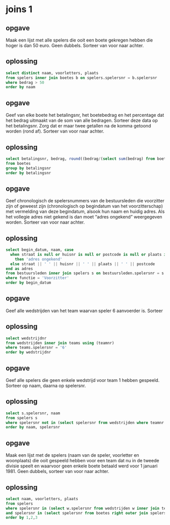 # joins 1

## opgave
Maak een lijst met alle spelers die ooit een boete gekregen hebben die hoger is dan 50 euro. Geen dubbels. Sorteer van voor naar achter.
## oplossing
```sql
select distinct naam, voorletters, plaats
from spelers inner join boetes b on spelers.spelersnr = b.spelersnr
where bedrag > 50
order by naam
```

## opgave
Geef van elke boete het betalingsnr, het boetebedrag en het percentage dat het bedrag uitmaakt van de som van alle bedragen. Sorteer deze data op het betalingsnr. Zorg dat er maar twee getallen na de komma getoond worden (rond af). Sorteer van voor naar achter.
## oplossing
```sql
select betalingsnr, bedrag, round((bedrag/(select sum(bedrag) from boetes)*100),2)
from boetes
group by betalingsnr
order by betalingsnr
```

## opgave
Geef chronologisch de spelersnummers van de bestuursleden die voorzitter zijn of geweest zijn (chronologisch op begindatum van het voorzitterschap) met vermelding van deze begindatum, alsook hun naam en huidig adres.
Als het vollegie adres niet gekend is dan moet “adres ongekend” weergegeven worden. Sorteer van voor naar achter.
## oplossing
```sql
select begin_datum, naam, case
  when straat is null or huisnr is null or postcode is null or plaats is null
    then 'adres ongekend'
  else straat || ' ' || huisnr || ' ' || plaats || ' ' || postcode
end as adres
from bestuursleden inner join spelers s on bestuursleden.spelersnr = s.spelersnr
where functie = 'Voorzitter'
order by begin_datum
```

## opgave
Geef alle wedstrijden van het team waarvan speler 6 aanvoerder is. Sorteer
## oplossing
```sql
select wedstrijdnr
from wedstrijden inner join teams using (teamnr)
where teams.spelersnr = '6'
order by wedstrijdnr
```

## opgave
Geef alle spelers die geen enkele wedstrijd voor team 1 hebben gespeeld. Sorteer op naam, daarna op spelersnr.
## oplossing
```sql
select s.spelersnr, naam
from spelers s 
where spelersnr not in (select spelersnr from wedstrijden where teamnr = 1)
order by naam, spelersnr
```

## opgave
Maak een lijst met de spelers (naam van de speler, voorletter en woonplaats) die ooit gespeeld hebben voor een team dat nu in de tweede divisie speelt en waarvoor geen enkele boete betaald werd voor 1 januari 1981. Geen dubbels, sorteer van voor naar achter.
## oplossing
```sql
select naam, voorletters, plaats
from spelers
where spelersnr in (select w.spelersnr from wedstrijden w inner join teams using(teamnr) where divisie = 'tweede')
and spelersnr in (select spelersnr from boetes right outer join spelers using(spelersnr) where datum > '1981-01-01'::date or datum is null)
order by 1,2,3
```
